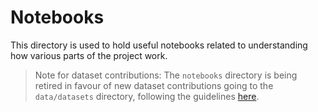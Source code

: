 # Notebooks

This directory is used to hold useful notebooks related to understanding how
various parts of the project work.

> Note for dataset contributions: The `notebooks` directory is being retired in
> favour of new dataset contributions going to the `data/datasets` directory,
> following the guidelines
> [here](https://github.com/nholuongut/open-assistant/blob/main/data/datasets/README.md).
